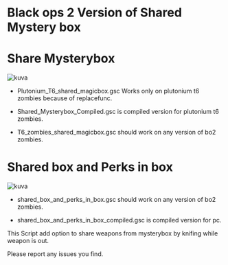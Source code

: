 # Black ops 2 Version of Shared Mystery box

# Share Mysterybox

![kuva](https://user-images.githubusercontent.com/77815199/167411162-cb828c87-9f27-4a4c-9800-ac7578e83f37.png)

- Plutonium_T6_shared_magicbox.gsc Works only on plutonium t6 zombies because of replacefunc.

- Shared_Mysterybox_Compiled.gsc is compiled version for plutonium t6 zombies.

- T6_zombies_shared_magicbox.gsc should work on any version of bo2 zombies.

# Shared box and Perks in box

![kuva](https://user-images.githubusercontent.com/77815199/167411290-6079623a-901d-4951-a21f-f33b853ae769.png)

- shared_box_and_perks_in_box.gsc should work on any version of bo2 zombies.

- shared_box_and_perks_in_box_compiled.gsc is compiled version for pc.

This Script add option to share weapons from mysterybox by knifing while weapon is out.

Please report any issues you find.

